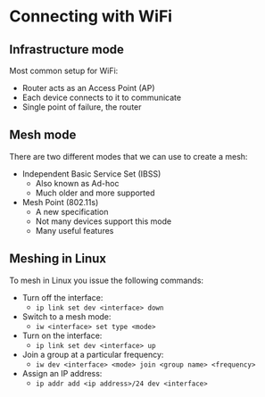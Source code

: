 # Connecting with WiFi

## Infrastructure mode

Most common setup for WiFi:

* Router acts as an Access Point (AP)
* Each device connects to it to communicate
* Single point of failure, the router

## Mesh mode

There are two different modes that we can use to create a mesh:

* Independent Basic Service Set (IBSS)
  * Also known as Ad-hoc
  * Much older and more supported
* Mesh Point (802.11s)
  * A new specification
  * Not many devices support this mode
  * Many useful features
 
## Meshing in Linux

To mesh in Linux you issue the following commands:

* Turn off the interface:
  * `ip link set dev <interface> down`
* Switch to a mesh mode:
  * `iw <interface> set type <mode>`
* Turn on the interface:
  * `ip link set dev <interface> up`
* Join a group at a particular frequency:
  * `iw dev <interface> <mode> join <group name> <frequency>`
* Assign an IP address:
  * `ip addr add <ip address>/24 dev <interface>`
